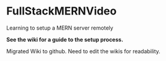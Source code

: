 # FullStackMERNVideo
Learning to setup a MERN server remotely

**See the wiki for a guide to the setup process.**

Migrated Wiki to github. Need to edit the wikis for readability.
